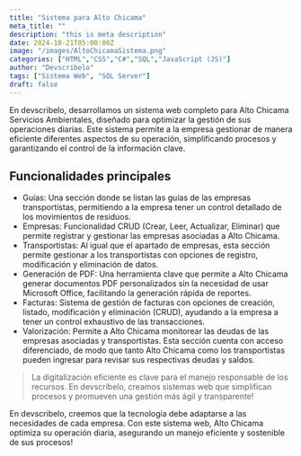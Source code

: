 ```yaml
---
title: "Sistema para Alto Chicama"
meta_title: ""
description: "this is meta description"
date: 2024-10-21T05:00:00Z
image: "/images/AltoChicamaSistema.png"
categories: ["HTML","CSS","C#","SQL","JavaScript (JS)"]
author: "Devscribelo"
tags: ["Sistema Web", "SQL Server"]
draft: false
---
```


En devscribelo, desarrollamos un sistema web completo para Alto Chicama Servicios Ambientales, diseñado para optimizar la gestión de sus operaciones diarias. Este sistema permite a la empresa gestionar de manera eficiente diferentes aspectos de su operación, simplificando procesos y garantizando el control de la información clave.

## Funcionalidades principales

- Guías: Una sección donde se listan las guías de las empresas transportistas, permitiendo a la empresa tener un control detallado de los movimientos de residuos.
- Empresas: Funcionalidad CRUD (Crear, Leer, Actualizar, Eliminar) que permite registrar y gestionar las empresas asociadas a Alto Chicama.
- Transportistas: Al igual que el apartado de empresas, esta sección permite gestionar a los transportistas con   opciones de registro, modificación y eliminación de datos.
- Generación de PDF: Una herramienta clave que permite a Alto Chicama generar documentos PDF personalizados sin la necesidad de usar Microsoft Office, facilitando la generación rápida de reportes.
- Facturas: Sistema de gestión de facturas con opciones de creación, listado, modificación y eliminación (CRUD), ayudando a la empresa a tener un control exhaustivo de las transacciones.
- Valorización: Permite a Alto Chicama monitorear las deudas de las empresas asociadas y transportistas. Esta sección cuenta con acceso diferenciado, de modo que tanto Alto Chicama como los transportistas pueden ingresar para revisar sus respectivas deudas y saldos.

> La digitalización eficiente es clave para el manejo responsable de los recursos. En devscribelo, creamos sistemas web que simplifican procesos y promueven una gestión más ágil y transparente!

En devscribelo, creemos que la tecnología debe adaptarse a las necesidades de cada empresa. Con este sistema web, Alto Chicama optimiza su operación diaria, asegurando un manejo eficiente y sostenible de sus procesos!
